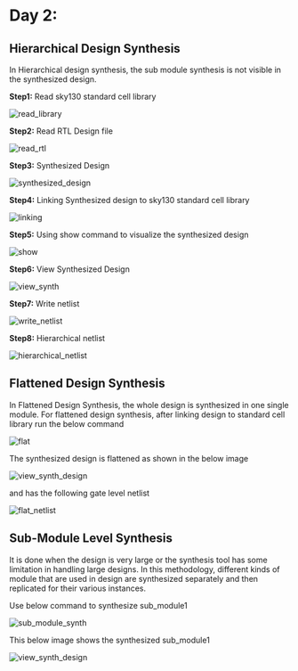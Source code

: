 # Day 2:
## Hierarchical Design Synthesis

In Hierarchical design synthesis, the sub module synthesis is not visible in the synthesized design.

**Step1:** Read sky130 standard cell library

![read_library]()

**Step2:** Read RTL Design file

![read_rtl]()

**Step3:** Synthesized Design 

![synthesized_design]()

**Step4:** Linking Synthesized design to sky130 standard cell library

![linking]()

**Step5:** Using show command to visualize the synthesized design

![show]()

**Step6:** View Synthesized Design

![view_synth]()

**Step7:** Write netlist

![write_netlist]()

**Step8:** Hierarchical netlist

![hierarchical_netlist]()

## Flattened Design Synthesis

In Flattened Design Synthesis, the whole design is synthesized in one single module.
For flattened design synthesis, after linking design to standard cell library run the below command

![flat]()

The synthesized design is flattened as shown in the below image

![view_synth_design]()

and has the following gate level netlist

![flat_netlist]()

## Sub-Module Level Synthesis

It is done when the design is very large or the synthesis tool has some limitation in handling large designs. In this methodology, different kinds of module that are used in design are synthesized separately and then replicated for their various instances.

Use below command to synthesize sub_module1

![sub_module_synth]()

This below image shows the synthesized sub_module1

![view_synth_design]()   
